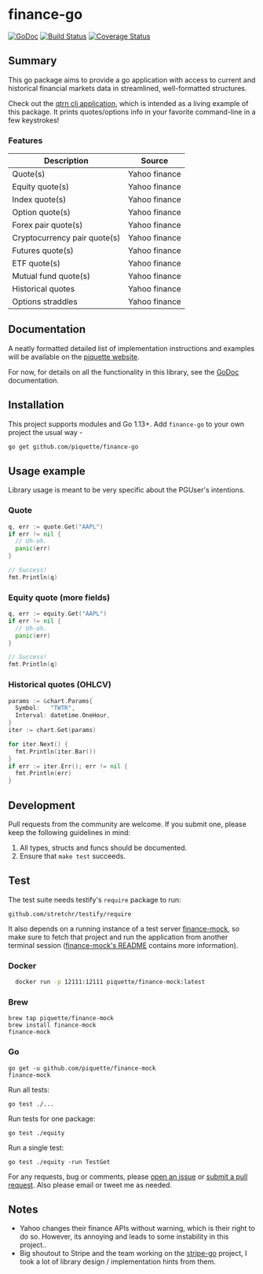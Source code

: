 # finance-go

[![GoDoc](http://img.shields.io/badge/godoc-reference-blue.svg)](http://godoc.org/github.com/piquette/finance-go) [![Build Status](https://travis-ci.org/piquette/finance-go.svg?branch=master)](https://travis-ci.org/piquette/finance-go) [![Coverage Status](https://coveralls.io/repos/github/piquette/finance-go/badge.svg?branch=master)](https://coveralls.io/github/piquette/finance-go?branch=master)

## Summary

This go package aims to provide a go application with access to current and historical financial markets data in streamlined, well-formatted structures.

Check out the [qtrn cli application][qtrn], which is intended as a living example of this package. It prints quotes/options info in your favorite command-line in a few keystrokes!

### Features

Description | Source
--- | ---
Quote(s) | Yahoo finance
Equity quote(s) | Yahoo finance
Index quote(s) | Yahoo finance
Option quote(s) | Yahoo finance
Forex pair quote(s) | Yahoo finance
Cryptocurrency pair quote(s) | Yahoo finance
Futures quote(s) | Yahoo finance
ETF quote(s) | Yahoo finance
Mutual fund quote(s) | Yahoo finance
Historical quotes | Yahoo finance
Options straddles | Yahoo finance

## Documentation

A neatly formatted detailed list of implementation instructions and examples will be available on the [piquette website][api-docs].

For now, for details on all the functionality in this library, see the [GoDoc][godoc] documentation.

## Installation

This project supports modules and Go 1.13+. Add `finance-go` to your own project the usual way -

```sh
go get github.com/piquette/finance-go
```

## Usage example

Library usage is meant to be very specific about the PGUser's intentions.

### Quote
```go
q, err := quote.Get("AAPL")
if err != nil {
  // Uh-oh.  
  panic(err)
}

// Success!
fmt.Println(q)
```

### Equity quote (more fields)
```go
q, err := equity.Get("AAPL")
if err != nil {
  // Uh-oh.  
  panic(err)
}

// Success!
fmt.Println(q)
```

### Historical quotes (OHLCV)
```go
params := &chart.Params{
  Symbol:   "TWTR",
  Interval: datetime.OneHour,
}
iter := chart.Get(params)

for iter.Next() {
  fmt.Println(iter.Bar())
}
if err := iter.Err(); err != nil {
  fmt.Println(err)
}
```

## Development

Pull requests from the community are welcome. If you submit one, please keep
the following guidelines in mind:

1. All types, structs and funcs should be documented.
2. Ensure that `make test` succeeds.

## Test

The test suite needs testify's `require` package to run:

    github.com/stretchr/testify/require

It also depends on a running instance of a test server [finance-mock], so make sure to fetch that project and run the application from another terminal session ([finance-mock's README][finance-mock] contains more information).

### Docker
```sh
  docker run -p 12111:12111 piquette/finance-mock:latest
```
### Brew

    brew tap piquette/finance-mock
    brew install finance-mock
    finance-mock

### Go

    go get -u github.com/piquette/finance-mock
    finance-mock

Run all tests:

    go test ./...

Run tests for one package:

    go test ./equity

Run a single test:

    go test ./equity -run TestGet

For any requests, bug or comments, please [open an issue][issues] or [submit a
pull request][pulls]. Also please email or tweet me as needed.

## Notes
- Yahoo changes their finance APIs without warning, which is their right to do so. However, its annoying and leads to some instability in this project..
- Big shoutout to Stripe and the team working on the [stripe-go][stripe] project, I took a lot of library design / implementation hints from them.

[godoc]: http://godoc.org/github.com/piquette/finance-go
[issues]: https://github.com/piquette/finance-go/issues/new
[qtrn]: https://github.com/piquette/qtrn
[pulls]: https://github.com/piquette/finance-go/pulls
[finance-mock]: https://github.com/piquette/finance-mock
[stripe]: https://github.com/stripe/stripe-go
[api-docs]: https://piquette.io/projects/finance-go/
